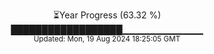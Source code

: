 <p align="center">
⏳Year Progress (63.32 %) <br>
██████████████████▁▁▁▁▁▁▁▁▁▁▁▁ <br>
<sub>Updated: Mon, 19 Aug 2024 18:25:05 GMT</sub>
</p>

